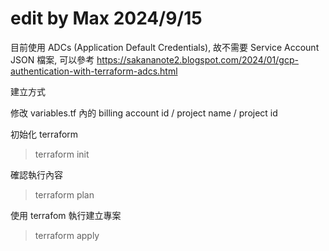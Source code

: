 # edit by Max 2024/9/15

目前使用 ADCs (Application Default Credentials), 故不需要 Service Account JSON 檔案, 可以參考 https://sakananote2.blogspot.com/2024/01/gcp-authentication-with-terraform-adcs.html

建立方式

修改 variables.tf 內的 billing account id / project name / project id

初始化 terraform
> terraform  init

確認執行內容
> terraform plan

使用 terrafom 執行建立專案
> terraform  apply
